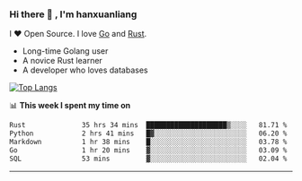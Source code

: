 ### Hi there 👋 , I'm hanxuanliang

<!--
**hanxuanliang/hanxuanliang** is a ✨ _special_ ✨ repository because its `README.md` (this file) appears on your GitHub profile.

Here are some ideas to get you started:

- 🔭 I’m currently working on ...
- 🌱 I’m currently learning ...
- 👯 I’m looking to collaborate on ...
- 🤔 I’m looking for help with ...
- 💬 Ask me about ...
- 📫 How to reach me: ...
- 😄 Pronouns: ...
- ⚡ Fun fact: ...
-->
I ❤ Open Source. I love [Go](https://golang.org) and [Rust](https://www.rust-lang.org/zh-CN/).

* Long-time Golang user
* A novice Rust learner
* A developer who loves databases

[![Top Langs](https://github-readme-stats.vercel.app/api?username=hanxuanliang&show_icons=true&count_private=true&line_height=40)](https://github.com/anuraghazra/github-readme-stats)

📊 **This week I spent my time on**
<!--START_SECTION:waka-->

```txt
Rust              35 hrs 34 mins  ████████████████████▒░░░░   81.71 %
Python            2 hrs 41 mins   █▓░░░░░░░░░░░░░░░░░░░░░░░   06.20 %
Markdown          1 hr 38 mins    █░░░░░░░░░░░░░░░░░░░░░░░░   03.78 %
Go                1 hr 20 mins    ▓░░░░░░░░░░░░░░░░░░░░░░░░   03.09 %
SQL               53 mins         ▓░░░░░░░░░░░░░░░░░░░░░░░░   02.04 %
```

<!--END_SECTION:waka-->

***
